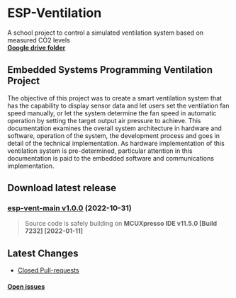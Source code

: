 # ESP-Ventilation
A school project to control a simulated ventilation system based on measured CO2 levels <br>
**[Google drive folder](https://docs.google.com/document/d/12K4G12bVbDqZUrHPMkFk3nm1rfgFxZ1O2iIwMq2Nnus/edit?usp=sharing)**

## Embedded Systems Programming Ventilation Project

The objective of this project was to create a smart ventilation system that has the capability to display sensor data and let users set the ventilation fan speed manually, or let the system determine the fan speed in automatic operation by setting the target output air pressure to achieve. This documentation examines the overall system architecture in hardware and software, operation of the system, the development process and goes in detail of the technical implementation. As hardware implementation of this ventilation system is pre-determined, particular attention in this documentation is paid to the embedded software and communications implementation.

## Download latest release 
### [esp-vent-main v1.0.0](https://github.com/vas-dav/ESP-Ventilation/releases) (2022-10-31)

> Source code is safely building on **MCUXpresso IDE v11.5.0 [Build 7232] [2022-01-11]**

## Latest Changes
* [Closed Pull-requests](https://github.com/vas-dav/ESP-Ventilation/pulls?q=is%3Apr+is%3Aclosed)

#### [Open issues](https://github.com/vas-dav/ESP-Ventilation/issues)
